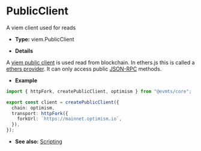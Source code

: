 # PublicClient

A viem client used for reads

- **Type:** viem.PublicClient

- **Details**

A [viem public client](https://viem.sh/docs/clients/public.html) is used read from blockchain. In ethers.js this is called a [ethers provider](https://viem.sh/docs/ethers-migration.html#provider-%E2%86%92-client). It can only access public [JSON-RPC](https://ethereum.org/en/developers/docs/apis/json-rpc/) methods.

- **Example**

```ts
import { httpFork, createPublicClient, optimism } from "@evmts/core";

export const client = createPublicClient({
  chain: optimism,
  transport: httpFork({
    forkUrl: `https://mainnet.optimism.io`,
  }),
});
```

- **See also:** [Scripting](/guide/scripting)
